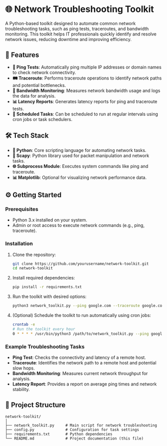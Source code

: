 # 🌐 Network Troubleshooting Toolkit

A Python-based toolkit designed to automate common network troubleshooting tasks, such as ping tests, traceroutes, and bandwidth monitoring. This toolkit helps IT professionals quickly identify and resolve network issues, reducing downtime and improving efficiency.

## 🚀 Features

- **📡 Ping Tests**: Automatically ping multiple IP addresses or domain names to check network connectivity.
- **🛤️ Traceroute**: Performs traceroute operations to identify network paths and potential bottlenecks.
- **📶 Bandwidth Monitoring**: Measures network bandwidth usage and logs the data for analysis.
- **📊 Latency Reports**: Generates latency reports for ping and traceroute tests.
- **🔄 Scheduled Tasks**: Can be scheduled to run at regular intervals using cron jobs or task schedulers.

## 🛠️ Tech Stack

- **🐍 Python**: Core scripting language for automating network tasks.
- **📡 Scapy**: Python library used for packet manipulation and network tasks.
- **🌐 Subprocess Module**: Executes system commands like ping and traceroute.
- **📊 Matplotlib**: Optional for visualizing network performance data.

## ⚙️ Getting Started

### Prerequisites

- Python 3.x installed on your system.
- Admin or root access to execute network commands (e.g., ping, traceroute).

### Installation

1. Clone the repository:
    ```bash
    git clone https://github.com/yourusername/network-toolkit.git
    cd network-toolkit
    ```

2. Install required dependencies:
    ```bash
    pip install -r requirements.txt
    ```

3. Run the toolkit with desired options:
    ```bash
    python3 network_toolkit.py --ping google.com --traceroute google.com --bandwidth
    ```

4. (Optional) Schedule the toolkit to run automatically using cron jobs:
    ```bash
    crontab -e
    # Run the toolkit every hour
    0 * * * * /usr/bin/python3 /path/to/network_toolkit.py --ping google.com --traceroute google.com --bandwidth
    ```

### Example Troubleshooting Tasks

- **Ping Test**: Checks the connectivity and latency of a remote host.
- **Traceroute**: Identifies the network path to a remote host and potential slow hops.
- **Bandwidth Monitoring**: Measures current network throughput for analysis.
- **Latency Report**: Provides a report on average ping times and network stability.

## 📑 Project Structure

```plaintext
network-toolkit/
│
├── network_toolkit.py     # Main script for network troubleshooting
├── config.py              # Configuration for task settings
├── requirements.txt       # Python dependencies
└── README.md              # Project documentation (this file)
